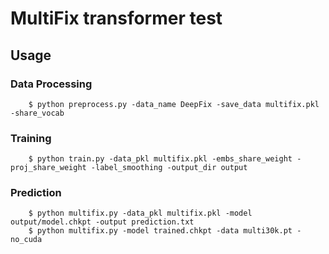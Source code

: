 # MultiFix transformer test

## Usage
### Data Processing
```
    $ python preprocess.py -data_name DeepFix -save_data multifix.pkl -share_vocab
```

### Training
```
    $ python train.py -data_pkl multifix.pkl -embs_share_weight -proj_share_weight -label_smoothing -output_dir output
```

### Prediction
```
    $ python multifix.py -data_pkl multifix.pkl -model output/model.chkpt -output prediction.txt
    $ python multifix.py -model trained.chkpt -data multi30k.pt -no_cuda
```
